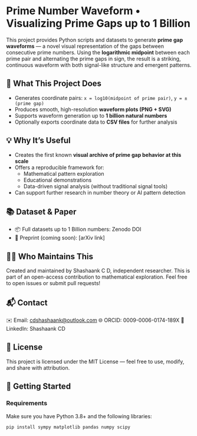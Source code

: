 # Prime Number Waveform • Visualizing Prime Gaps up to 1 Billion

This project provides Python scripts and datasets to generate **prime gap waveforms** — a novel visual representation of the gaps between consecutive prime numbers. Using the **logarithmic midpoint** between each prime pair and alternating the prime gaps in sign, the result is a striking, continuous waveform with both signal-like structure and emergent patterns.

## 📌 What This Project Does

- Generates coordinate pairs: `x = log10(midpoint of prime pair)`, `y = ±(prime gap)`
- Produces smooth, high-resolution **waveform plots (PNG + SVG)**
- Supports waveform generation up to **1 billion natural numbers**
- Optionally exports coordinate data to **CSV files** for further analysis

## 💡 Why It’s Useful

- Creates the first known **visual archive of prime gap behavior at this scale**
- Offers a reproducible framework for:
  - Mathematical pattern exploration
  - Educational demonstrations
  - Data-driven signal analysis (without traditional signal tools)
- Can support further research in number theory or AI pattern detection

## 📚 Dataset & Paper

- 📦 Full datasets up to 1 Billion numbers: Zenodo DOI
- 📝 Preprint (coming soon): [arXiv link]

## 🙋‍♂️ Who Maintains This

Created and maintained by Shashaank C D, independent researcher.
This is part of an open-access contribution to mathematical exploration.
Feel free to open issues or submit pull requests!

## 📬 Contact
✉️ Email: cdshashaank@outlook.com
🌐 ORCID: 0009-0006-0174-189X
🔗 LinkedIn: Shashaank CD

## 📄 License

This project is licensed under the MIT License — feel free to use, modify, and share with attribution.

## 🚀 Getting Started

### Requirements

Make sure you have Python 3.8+ and the following libraries:

```bash
pip install sympy matplotlib pandas numpy scipy


